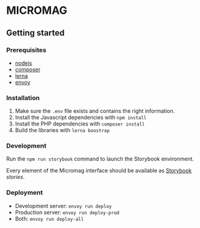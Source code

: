 # MICROMAG

## Getting started

### Prerequisites

* [nodejs](https://nodejs.org/en/)
* [composer](https://getcomposer.org/doc/00-intro.md)
* [lerna](https://lerna.js.org/)
* [envoy](https://laravel.com/docs/8.x/envoy)

### Installation

1. Make sure the `.env` file exists and contains the right information.
2. Install the Javascript dependencies with `npm install`
3. Install the PHP dependencies with `composer install`
4. Build the libraries with `lerna boostrap`

### Development

Run the `npm run storybook` command to launch the Storybook environment.

Every element of the Micromag interface should be available as [Storybook](https://storybook.js.org/) _stories_.

### Deployment

* Development server: `envoy run deploy`
* Production server: `envoy run deploy-prod`
* Both: `envoy run deploy-all`
